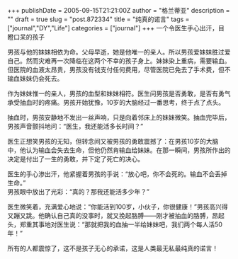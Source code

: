 +++
publishDate = 2005-09-15T21:21:00Z
author = "格兰蒂亚"
description = ""
draft = true
slug = "post.872334"
title = "纯真的诺言"
tags = ["journal","DY","Life"]
categories = ["journal"]
+++
一个令医生手心出汗，目瞪口呆的孩子

男孩与他的妹妹相依为命。父母早逝，她是他唯一的亲人。所以男孩爱妹妹胜过爱自己。然而灾难再一次降临在这两个不幸的孩子身上。妹妹染上重病，需要输血。但医院的血液太昂贵，男孩没有钱支付任何费用，尽管医院已免去了手术费，但不输血妹妹仍会死去。

作为妹妹惟一的亲人，男孩的血型和妹妹相符。医生问男孩是否勇敢，是否有勇气承受抽血时的疼痛。男孩开始犹豫，10岁的大脑经过一番思考，终于点了点头。  

抽血时，男孩安静地不发出一丝声响，只是向着邻床上的妹妹微笑。抽血完毕后，男孩声音颤抖地问：“医生，我还能活多长时间？”  

医生正想笑男孩的无知，但转念间又被男孩的勇敢震撼了：在男孩10岁的大脑中，他认为输血会失去生命，但他仍然肯输血给妹妹。在那一瞬间，男孩所作出的决定是付出了一生的勇敢，并下定了死亡的决心。  

医生的手心渗出汗，他紧握着男孩的手说：“放心吧，你不会死的。输血不会丢掉生命。”  
男孩眼中放出了光彩：“真的？那我还能活多少年？”  

医生微笑着，充满爱心地说：“你能活到100岁，小伙子，你很健康！”男孩高兴得又蹦又跳。他确认自己真的没事时，就又挽起胳膊――刚才被抽血的胳膊，昂起头，郑重其事地对医生说：“那就把我的血抽一半给妹妹吧，我们两个每人活50年！”  

所有的人都震惊了，这不是孩子无心的承诺，这是人类最无私最纯真的诺言！